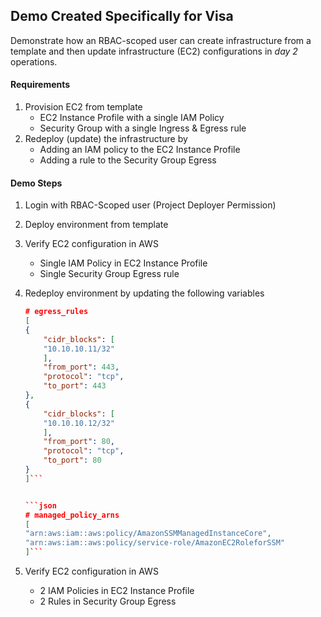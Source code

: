 ## Demo Created Specifically for Visa
Demonstrate how an RBAC-scoped user can create infrastructure from a template and then update infrastructure (EC2) configurations in *day 2* operations.

#### Requirements
1. Provision EC2 from template
    - EC2 Instance Profile with a single IAM Policy
    - Security Group with a single Ingress & Egress rule
2. Redeploy (update) the infrastructure by
    - Adding an IAM policy to the EC2 Instance Profile
    - Adding a rule to the Security Group Egress


#### Demo Steps
1. Login with RBAC-Scoped user (Project Deployer Permission)
2. Deploy environment from template
3. Verify EC2 configuration in AWS
    - Single IAM Policy in EC2 Instance Profile
    - Single Security Group Egress rule
4. Redeploy environment by updating the following variables


    ```json
    # egress_rules
    [
    {
        "cidr_blocks": [
        "10.10.10.11/32"
        ],
        "from_port": 443,
        "protocol": "tcp",
        "to_port": 443
    },
    {
        "cidr_blocks": [
        "10.10.10.12/32"
        ],
        "from_port": 80,
        "protocol": "tcp",
        "to_port": 80
    }
    ]```


    ```json
    # managed_policy_arns
    [
    "arn:aws:iam::aws:policy/AmazonSSMManagedInstanceCore",
    "arn:aws:iam::aws:policy/service-role/AmazonEC2RoleforSSM"
    ]```


5. Verify EC2 configuration in AWS
    - 2 IAM Policies in EC2 Instance Profile
    - 2 Rules in Security Group Egress